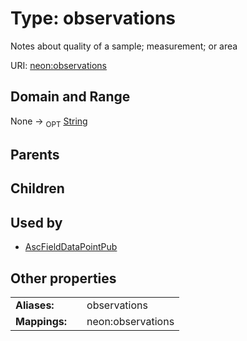 
# Type: observations


Notes about quality of a sample; measurement; or area

URI: [neon:observations](https://data.neonscience.org/observations)


## Domain and Range

None ->  <sub>OPT</sub> [String](types/String.md)

## Parents


## Children


## Used by

 * [AscFieldDataPointPub](AscFieldDataPointPub.md)

## Other properties

|  |  |  |
| --- | --- | --- |
| **Aliases:** | | observations |
| **Mappings:** | | neon:observations |

